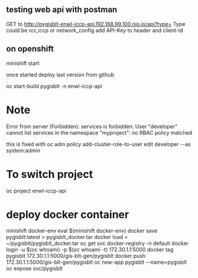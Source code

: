 ## testing web api with postman
GET to http://pygisblt-enwl-iccp-api.192.168.99.100.nip.io/api?type=
Type could be rcc,iccp or network_config
add API-Key to header and client-id

## on openshift
minishift start

once started deploy last version from github

oc start-build pygisblt -n enwl-iccp-api

# Note
Error from server (Forbidden): services is forbidden: User "developer" cannot list services in the namespace "myproject": no RBAC policy matched

this is fixed with 
oc adm policy add-cluster-role-to-user edit developer --as system:admin

# To switch project
oc project enwl-iccp-api




# deploy docker container
minishift docker-env
eval $(minishift docker-env)
docker save pygisblt:latest > pygisblt_docker.tar
docker load < ~/pygisblt/pygisblt_docker.tar
oc get svc docker-registry -n default
docker login -u $(oc whoami) -p $(oc whoami -t) 172.30.1.1:5000
docker tag pygisblt 172.30.1.1:5000/gis-blt-gen/pygisblt
docker push 172.30.1.1:5000/gis-blt-gen/pygisblt
oc new-app pygisblt --name=pygisblt
oc expose svc/pygisblt